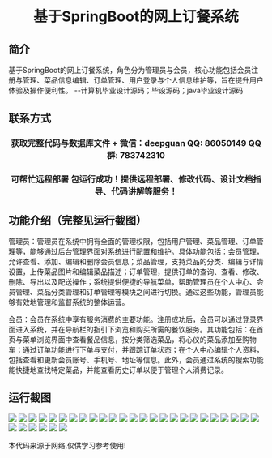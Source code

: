 <p><h1 align="center">基于SpringBoot的网上订餐系统</h1></p>

## 简介
基于SpringBoot的网上订餐系统，角色分为管理员与会员，核心功能包括会员注册与管理、菜品信息编辑、订单管理、用户登录与个人信息维护等，旨在提升用户体验及操作便利性。    --计算机毕业设计源码；毕设源码；java毕业设计源码


## 联系方式
<p><h3 align="center">获取完整代码与数据库文件 + 微信：deepguan QQ: 86050149 QQ群: 783742310</h3></p>
<p><h3 align="center">可帮忙远程部署 包运行成功！提供远程部署、修改代码、设计文档指导、代码讲解等服务！</h3></p>

## 功能介绍（完整见运行截图）
管理员：管理员在系统中拥有全面的管理权限，包括用户管理、菜品管理、订单管理等，能够通过后台管理界面对系统进行配置和维护。具体功能包括：会员管理，允许查看、添加、编辑和删除会员信息；菜品管理，支持菜品的分类、编辑与详情设置，上传菜品图片和编辑菜品描述；订单管理，提供订单的查询、查看、修改、删除、导出以及配送操作；系统提供便捷的导航菜单，帮助管理员在个人中心、会员管理、菜品分类管理和订单管理等模块之间进行切换。通过这些功能，管理员能够有效地管理和监督系统的整体运营。

会员：会员在系统中享有服务消费的主要功能。注册成功后，会员可以通过登录界面进入系统，并在导航栏的指引下浏览和购买所需的餐饮服务。其功能包括：在首页与菜单浏览界面中查看餐品信息，按分类筛选菜品，将心仪的菜品添加至购物车；通过订单功能进行下单与支付，并跟踪订单状态；在个人中心编辑个人资料，包括查看和更新会员账号、手机号、地址等信息。此外，会员通过系统的搜索功能能快捷地查找特定菜品，并能查看历史订单以便于管理个人消费记录。


## 运行截图
![](img/001.jpg)
![](img/002.jpg)
![](img/003.jpg)
![](img/004.jpg)
![](img/005.jpg)
![](img/006.jpg)
![](img/007.jpg)
![](img/008.jpg)
![](img/009.jpg)
![](img/010.jpg)
![](img/011.jpg)
![](img/012.jpg)
![](img/013.jpg)
![](img/014.jpg)
![](img/015.jpg)
![](img/016.jpg)
![](img/017.jpg)
![](img/018.jpg)
![](img/019.jpg)
![](img/020.jpg)
![](img/021.jpg)
![](img/022.jpg)
![](img/023.jpg)
![](img/024.jpg)
![](img/025.jpg)
![](img/026.jpg)
![](img/027.jpg)
![](img/028.jpg)
![](img/029.jpg)
![](img/030.jpg)
![](img/031.jpg)

<p>本代码来源于网络,仅供学习参考使用!</p>
